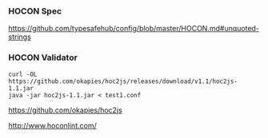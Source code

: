 ### HOCON Spec

https://github.com/typesafehub/config/blob/master/HOCON.md#unquoted-strings


### HOCON Validator

```
curl -OL https://github.com/okapies/hoc2js/releases/download/v1.1/hoc2js-1.1.jar
java -jar hoc2js-1.1.jar < test1.conf
```

https://github.com/okapies/hoc2js

http://www.hoconlint.com/